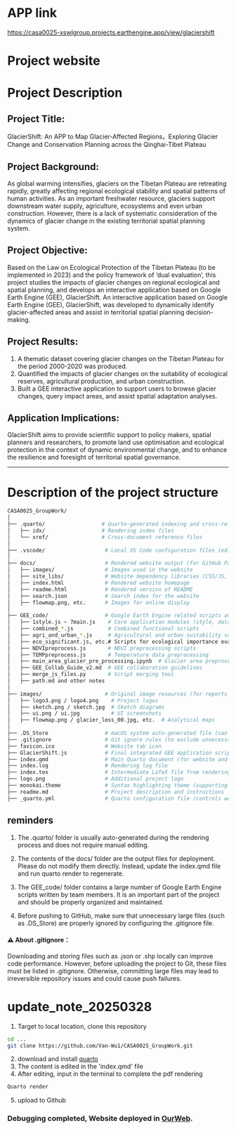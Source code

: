# APP link
https://casa0025-xswlgroup.projects.earthengine.app/view/glaciershift
# Project website

# Project Description
## Project Title: 
GlacierShift: An APP to Map Glacier-Affected Regions，Exploring Glacier Change and Conservation Planning across the Qinghai-Tibet Plateau

## Project Background:
As global warming intensifies, glaciers on the Tibetan Plateau are retreating rapidly, greatly affecting regional ecological stability and spatial patterns of human activities. As an important freshwater resource, glaciers support downstream water supply, agriculture, ecosystems and even urban construction. However, there is a lack of systematic consideration of the dynamics of glacier change in the existing territorial spatial planning system.

## Project Objective:
Based on the Law on Ecological Protection of the Tibetan Plateau (to be implemented in 2023) and the policy framework of ‘dual evaluation’, this project studies the impacts of glacier changes on regional ecological and spatial planning, and develops an interactive application based on Google Earth Engine (GEE), GlacierShift. An interactive application based on Google Earth Engine (GEE), GlacierShift, was developed to dynamically identify glacier-affected areas and assist in territorial spatial planning decision-making.

## Project Results:

1. A thematic dataset covering glacier changes on the Tibetan Plateau for the period 2000-2020 was produced.
2. Quantified the impacts of glacier changes on the suitability of ecological reserves, agricultural production, and urban construction.
3. Built a GEE interactive application to support users to browse glacier changes, query impact areas, and assist spatial adaptation analyses.

## Application Implications:
GlacierShift aims to provide scientific support to policy makers, spatial planners and researchers, to promote land use optimisation and ecological protection in the context of dynamic environmental change, and to enhance the resilience and foresight of territorial spatial governance.

---
# Description of the project structure
```bash
CASA0025_GroupWork/
│
├── .quarto/                  # Quarto-generated indexing and cross-referencing data (auto-generated, no need to modify)
│   ├── idx/                  # Rendering index files
│   └── xref/                 # Cross-document reference files
│
├── .vscode/                   # Local VS Code configuration files (editor settings)
│
├── docs/                      # Rendered website output (for GitHub Pages deployment)
│   ├── images/                # Images used in the website
│   ├── site_libs/             # Website dependency libraries (CSS/JS, auto-generated)
│   ├── index.html             # Rendered website homepage
│   ├── readme.html            # Rendered version of README
│   ├── search.json            # Search index for the website
│   ├── flowmap.png, etc.      # Images for online display
│
├── GEE_code/                  # Google Earth Engine related scripts and preprocessing
│   ├── 1style.js ~ 7main.js    # Core application modules (style, data, layers, panel, click events, queries, main entry)
│   ├── combined_*.js           # Combined functional scripts
│   ├── agri_and_urban_*.js     # Agricultural and urban suitability scripts
│   ├── eco_significant.js, etc.# Scripts for ecological importance evaluation
│   ├── NDVIpreprocess.js       # NDVI preprocessing scripts
│   ├── TEMPpreprocess.js       # Temperature data preprocessing
│   ├── main_area_glacier_pre_processing.ipynb  # Glacier area preprocessing notebook
│   ├── GEE_Collab_Guide_v2.md  # GEE collaboration guidelines
│   ├── merge_js_files.py       # Script merging tool
│   ├── path.md and other notes
│
├── images/                    # Original image resources (for reports or website)
│   ├── logo3.png / logo4.png    # Project logos
│   ├── sketch.png / sketch.jpg  # Sketch diagrams
│   ├── ui.png / ui.jpg          # UI screenshots
│   ├── flowmap.png / glacier_loss_00.jpg, etc.  # Analytical maps
│
├── .DS_Store                  # macOS system auto-generated file (can be ignored)
├── .gitignore                 # Git ignore rules (to exclude unnecessary large/cache files)
├── favicon.ico                # Website tab icon
├── GlacierShift.js            # Final integrated GEE application script
├── index.qmd                  # Main Quarto document (for website and PDF generation)
├── index.log                  # Rendering log file
├── index.tex                  # Intermediate LaTeX file from rendering
├── logo.png                   # Additional project logo
├── monokai.theme              # Syntax highlighting theme (supporting dark/light modes)
├── readme.md                  # Project description and instructions
├── _quarto.yml                # Quarto configuration file (controls website layout, theme, and structure)

```
## reminders
1. The .quarto/ folder is usually auto-generated during the rendering process and does not require manual editing.

2. The contents of the docs/ folder are the output files for deployment. Please do not modify them directly. Instead, update the index.qmd file and run quarto render to regenerate.

3. The GEE_code/ folder contains a large number of Google Earth Engine scripts written by team members. It is an important part of the project and should be properly organized and maintained.

4. Before pushing to GitHub, make sure that unnecessary large files (such as .DS_Store) are properly ignored by configuring the .gitignore file.

#### ⚠ About .gitignore：
Downloading and storing files such as .json or .shp locally can improve code performance. However, before uploading the project to Git, these files must be listed in .gitignore.
Otherwise, committing large files may lead to irreversible repository issues and could cause push failures.


# update_note_20250328

1. Target to local location, clone this repository

```bash
cd ...
git clone https://github.com/Van-Wu1/CASA0025_GroupWork.git
```
2. download and install [quarto](https://quarto.org/docs/download/)
3. The content is edited in the 'index.qmd' file
4. After editing, input in the terminal to complete the pdf rendering
```bash
Quarto render
```
5. upload to Github

### Debugging completed, Website deployed in [OurWeb](https://van-wu1.github.io/CASA0025_GroupWork/).